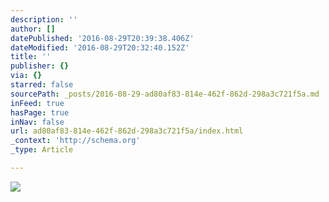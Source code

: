 ```yaml
---
description: ''
author: []
datePublished: '2016-08-29T20:39:38.406Z'
dateModified: '2016-08-29T20:32:40.152Z'
title: ''
publisher: {}
via: {}
starred: false
sourcePath: _posts/2016-08-29-ad80af83-814e-462f-862d-298a3c721f5a.md
inFeed: true
hasPage: true
inNav: false
url: ad80af83-814e-462f-862d-298a3c721f5a/index.html
_context: 'http://schema.org'
_type: Article

---
```

![](https://the-grid-user-content.s3-us-west-2.amazonaws.com/dbec87d5-fe28-468f-98d7-df88ab3a0be1.jpg)